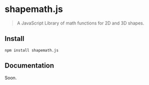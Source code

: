 # shapemath.js
> A JavaScript Library of math functions for 2D and 3D shapes.

## Install
```
npm install shapemath.js
```

## Documentation
Soon.
